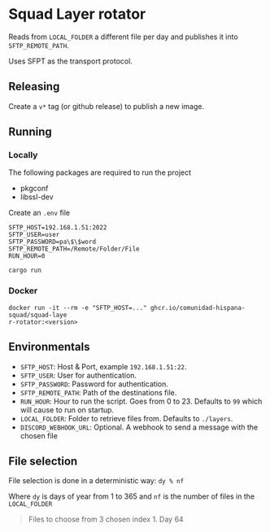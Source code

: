 # Squad Layer rotator

Reads from `LOCAL_FOLDER` a different file per day and publishes it into `SFTP_REMOTE_PATH`.

Uses SFPT as the transport protocol.

## Releasing

Create a `v*` tag (or github release) to publish a new image.

## Running

### Locally

The following packages are required to run the project
- pkgconf
- libssl-dev

Create an `.env` file
```
SFTP_HOST=192.168.1.51:2022
SFTP_USER=user
SFTP_PASSWORD=pa\$\$word
SFTP_REMOTE_PATH=/Remote/Folder/File
RUN_HOUR=0
```

```
cargo run
```

### Docker

```
docker run -it --rm -e "SFTP_HOST=..." ghcr.io/comunidad-hispana-squad/squad-laye
r-rotator:<version>
```


## Environmentals
- `SFTP_HOST`: Host & Port, example `192.168.1.51:22`.
- `SFTP_USER`: User for authentication.
- `SFTP_PASSWORD`: Password for authentication.
- `SFTP_REMOTE_PATH`: Path of the destinations file.
- `RUN_HOUR`: Hour to run the script. Goes from 0 to 23. Defaults to `99` which will cause to run on startup.
- `LOCAL_FOLDER`: Folder to retrieve files from. Defaults to `./layers`.
- `DISCORD_WEBHOOK_URL`: Optional. A webhook to send a message with the chosen file

## File selection

File selection is done in a deterministic way: `dy % nf`

Where `dy` is days of year from 1 to 365 and `nf` is the number of files in the `LOCAL_FOLDER`

> Files to choose from 3 chosen index 1. Day 64
